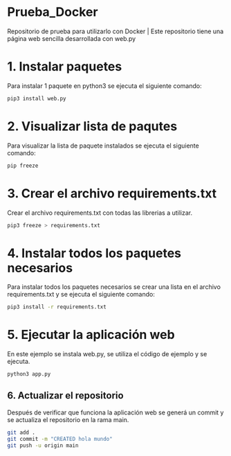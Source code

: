 # Prueba_Docker

Repositorio de prueba para utilizarlo con Docker | Este repositorio tiene una página web sencilla desarrollada con web.py

# 1. Instalar paquetes
Para instalar 1 paquete en python3 se ejecuta el siguiente comando:

````bash
pip3 install web.py
````

# 2. Visualizar lista de paqutes
Para visualizar la lista de paquete instalados se ejecuta el siguiente comando:

````bash
pip freeze
````

# 3. Crear el archivo requirements.txt
Crear el archivo requirements.txt con todas las librerias a utilizar.

````bash
pip3 freeze > requirements.txt
````

# 4. Instalar todos los paquetes necesarios
Para instalar todos los paquetes necesarios se crear una lista en el archivo requirements.txt y se ejecuta el siguiente comando:

````bash
pip3 install -r requirements.txt
````

# 5. Ejecutar la aplicación web
En este ejemplo se instala web.py, se utiliza el código de ejemplo y se ejecuta.

````bash
python3 app.py
````

## 6. Actualizar el repositorio

Después de verificar que funciona la aplicación web se generá un commit y se actualiza el repositorio en la rama main.

````bash
git add .
git commit -m "CREATED hola mundo"
git push -u origin main
`````
